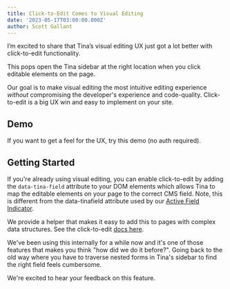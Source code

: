 ```yaml
---
title: Click-to-Edit Comes to Visual Editing
date: '2023-05-17T03:00:00.000Z'
author: Scott Gallant
---
```


I’m excited to share that Tina’s visual editing UX just got a lot better with click-to-edit functionality.

This pops open the Tina sidebar at the right location when you click editable elements on the page.  

<Youtube embedSrc="https://www.youtube.com/embed/gnx6Irgi2Ac" />

Our goal is to make visual editing the most intuitive editing experience *without* compromising the developer's experience and code-quality.  Click-to-edit is a big UX win and easy to implement on your site. 

## Demo

If you want to get a feel for the UX, try this demo (no auth required).

<Callout title="" description="" url="https://quick-edit-demo.vercel.app/admin" buttonText="Demo" />

## Getting Started

If you're already using visual editing, you can enable click-to-edit by adding the `data-tina-field` attribute to your DOM elements which allows Tina to map the editable elements on your page to the correct CMS field.  Note, this is different from the data-tinafield attribute used by our [Active Field Indicator](https://tina.io/docs/editing/active-field-indicator/).

We provide a helper that makes it easy to add this to pages with complex data structures. See the click-to-edit [docs here](/docs/editing/click-to-edit).

We've been using this internally for a while now and it's one of those features that makes you think "how did we do it before?".   Going back to the old way where you have to traverse nested forms in Tina's sidebar to find the right field feels cumbersome. 

We're excited to hear your feedback on this feature.
